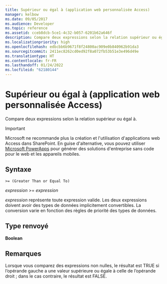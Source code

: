 ```yaml
---
title: Supérieur ou égal à (application web personnalisée Access)
manager: kelbow
ms.date: 09/05/2017
ms.audience: Developer
ms.topic: reference
ms.assetid: cceb8dcb-5ce1-4c32-b057-6201b62a646f
description: Compare deux expressions selon la relation supérieur ou égal à.
ms.localizationpriority: high
ms.openlocfilehash: edbcbb6b9671f8f24800ac909e0b840962b91da3
ms.sourcegitcommit: 2411ec8262cd0ed92f8a072fb53b51e3e496d49e
ms.translationtype: HT
ms.contentlocale: fr-FR
ms.lasthandoff: 01/24/2022
ms.locfileid: "62180144"
---
```

# <a name="greater-than-or-equal-to-access-custom-web-app"></a>Supérieur ou égal à (application web personnalisée Access)

Compare deux expressions selon la relation supérieur ou égal à.
  
> [!IMPORTANT]
> Microsoft ne recommande plus la création et l'utilisation d'applications web Access dans SharePoint. En guise d'alternative, vous pouvez utiliser [Microsoft PowerApps](https://powerapps.microsoft.com/) pour générer des solutions d'entreprise sans code pour le web et les appareils mobiles. 
  
## <a name="syntax"></a>Syntaxe

`>= (Greater Than or Equal To)`

*expression*  \>=  *expression* 
  
*expression*  représente toute expression valide. Les deux expressions doivent avoir des types de données implicitement convertibles. La conversion varie en fonction des règles de priorité des types de données. 
  
## <a name="return-type"></a>Type renvoyé

**Boolean**
  
## <a name="remarks"></a>Remarques

Lorsque vous comparez des expressions non nulles, le résultat est TRUE si l’opérande gauche a une valeur supérieure ou égale à celle de l’opérande droit ; dans le cas contraire, le résultat est FALSE.
  

